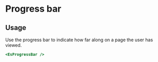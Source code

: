 # Progress bar

## Usage

Use the progress bar to indicate how far along on a page the user has viewed.

```handlebars
<EsProgressBar />
```
